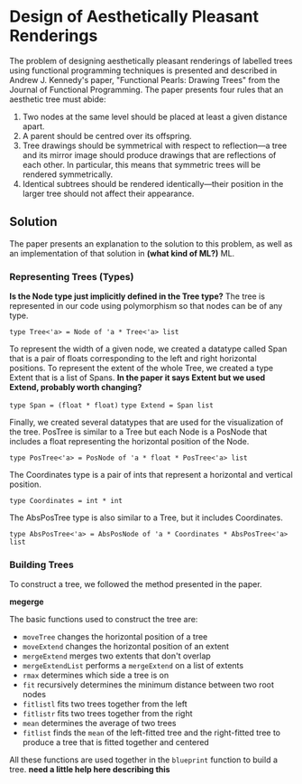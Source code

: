 # Design of Aesthetically Pleasant Renderings
The problem of designing aesthetically pleasant renderings of labelled trees using functional programming techniques is presented and described in Andrew J. Kennedy's paper, "Functional Pearls: Drawing Trees" from the Journal of Functional Programming. The paper presents four rules that an aesthetic tree must abide: 

1. Two nodes at the same level should be placed at least a given distance apart.
2. A parent should be centred over its offspring.
3. Tree drawings should be symmetrical with respect to reflection—a tree and
its mirror image should produce drawings that are reflections of each other. In
particular, this means that symmetric trees will be rendered symmetrically.
4. Identical subtrees should be rendered identically—their position in the larger
tree should not affect their appearance.

## Solution
The paper presents an explanation to the solution to this problem, as well as an implementation of that solution in **(what kind of ML?)** ML. 

### Representing Trees (Types)
**Is the Node type just implicitly defined in the Tree type?**
The tree is represented in our code using polymorphism so that nodes can be of any type.

`type Tree<'a> = Node of 'a * Tree<'a> list`

To represent the width of a given node, we created a datatype called Span that is a pair of floats corresponding to the left and right horizontal positions. To represent the extent of the whole Tree, we created a type Extent that is a list of Spans. **In the paper it says Extent but we used Extend, probably worth changing?** 

`type Span = (float * float)`
`type Extend = Span list`

Finally, we created several datatypes that are used for the visualization of the tree. PosTree is similar to a Tree but each Node is a PosNode that includes a float representing the horizontal position of the Node.

`type PosTree<'a> = PosNode of 'a * float * PosTree<'a> list`

The Coordinates type is a pair of ints that represent a horizontal and vertical position.

`type Coordinates = int * int`

The AbsPosTree type is also similar to a Tree, but it includes Coordinates.

`type AbsPosTree<'a> = AbsPosNode of 'a * Coordinates * AbsPosTree<'a> list`

### Building Trees

To construct a tree, we followed the method presented in the paper. 

**megerge**

The basic functions used to construct the tree are:

 - `moveTree` changes the horizontal position of a tree
 - `moveExtend` changes the horizontal position of an extent
 - `mergeExtend` merges two extents that don't overlap
 - `mergeExtendList` performs a `mergeExtend` on a list of extents
 - `rmax` determines which side a tree is on
 - `fit` recursively determines the minimum distance between two root nodes
 - `fitlistl` fits two trees together from the left
 - `fitlistr` fits two trees together from the right
 - `mean` determines the average of two trees
 - `fitlist` finds the `mean` of the left-fitted tree and the right-fitted tree to produce a tree that is fitted together and centered

All these functions are used together in the `blueprint` function to build a tree. **need a little help here describing this**

